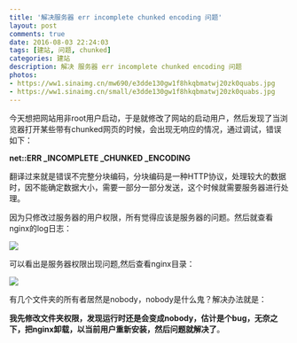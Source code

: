 ```yaml
---
title: '解决服务器 err incomplete chunked encoding 问题'
layout: post
comments: true
date: 2016-08-03 22:24:03
tags: [建站, 问题, chunked]
categories: 建站
description: 解决 服务器 err incomplete chunked encoding 问题
photos:
- https://ww1.sinaimg.cn/mw690/e3dde130gw1f8hkqbmatwj20zk0quabs.jpg
- https://ww1.sinaimg.cn/small/e3dde130gw1f8hkqbmatwj20zk0quabs.jpg
---
```


今天想把网站用非root用户启动，于是就修改了网站的启动用户，然后发现了当浏览器打开某些带有chunked网页的时候，会出现无响应的情况，通过调试，错误如下：

**net::ERR \_INCOMPLETE \_CHUNKED \_ENCODING**

<!--more-->

翻译过来就是错误不完整分块编码，分块编码是一种HTTP协议，处理较大的数据时，因不能确定数据大小，需要一部分一部分发送，这个时候就需要服务器进行处理。

因为只修改过服务器的用户权限，所有觉得应该是服务器的问题。然后就查看nginx的log日志：

![](/content/images/2016/08/nginx-error3.png)

可以看出是服务器权限出现问题,然后查看nginx目录：

![](/content/images/2016/08/nginx-error4.png)

有几个文件夹的所有者居然是nobody，nobody是什么鬼？解决办法就是：

**我先修改文件夹权限，发现运行时还是会变成nobody，估计是个bug，无奈之下，把nginx卸载，以当前用户重新安装，然后问题就解决了**。